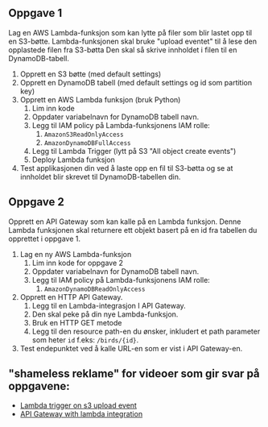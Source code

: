 ## Oppgave 1
Lag en AWS Lambda-funksjon som kan lytte på filer som blir lastet opp til en S3-bøtte.
Lambda-funksjonen skal bruke "upload eventet" til å lese den opplastede filen fra S3-bøtta
Den skal så skrive innholdet i filen til en DynamoDB-tabell.

1. Opprett en S3 bøtte (med default settings)
2. Opprett en DynamoDB tabell (med default settings og id som partition key)
3. Opprett en AWS Lambda funksjon (bruk Python)
   1. Lim inn kode
   2. Oppdater variabelnavn for DynamoDB tabell navn.
   3. Legg til IAM policy på Lambda-funksjonens IAM rolle:
      1. `AmazonS3ReadOnlyAccess`
      2. `AmazonDynamoDBFullAccess`
   4. Legg til Lambda Trigger (lytt på S3 "All object create events")
   5. Deploy Lambda funksjon
4. Test applikasjonen din ved å laste opp en fil til S3-bøtta og se at innholdet blir skrevet til DynamoDB-tabellen din.


## Oppgave 2
Opprett en API Gateway som kan kalle på en Lambda funksjon. Denne Lambda funksjonen skal returnere ett objekt basert på en id fra tabellen du opprettet i oppgave 1.

1. Lag en ny AWS Lambda-funksjon
   1. Lim inn kode for oppgave 2
   2. Oppdater variabelnavn for DynamoDB tabell navn.
   3. Legg til IAM policy på Lambda-funksjonens IAM rolle:
      1. `AmazonDynamoDBReadOnlyAccess`
2. Opprett en HTTP API Gateway.
   1. Legg til en Lambda-integrasjon I API Gateway.
   2. Den skal peke på din nye Lambda-funksjon.
   3. Bruk en HTTP GET metode
   4. Legg til den resource path-en du ønsker, inkludert et path parameter som heter `id` f.eks: `/birds/{id}`.
3. Test endepunktet ved å kalle URL-en som er vist i API Gateway-en.


## "shameless reklame" for videoer som gir svar på oppgavene:
- [Lambda trigger on s3 upload event](https://www.youtube.com/watch?v=-x3A4DG0Kjw)
- [API Gateway with lambda integration](https://www.youtube.com/watch?v=TzbImff5KO0)
